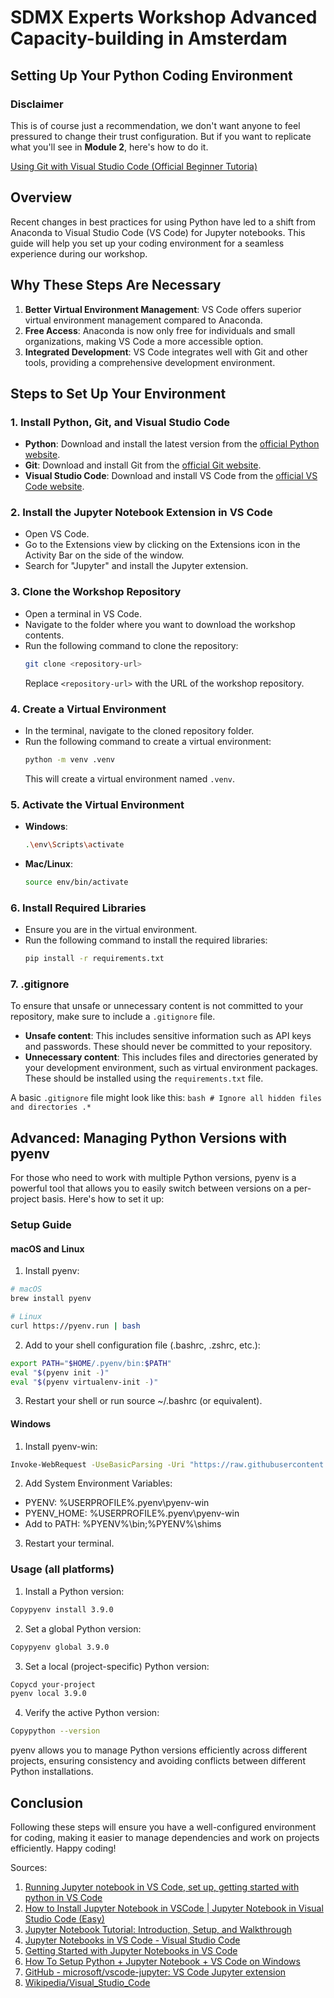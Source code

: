 # SDMX Experts Workshop Advanced Capacity-building in Amsterdam 



## Setting Up Your Python Coding Environment
### Disclaimer
This is of course just a recommendation, we don't want anyone to feel pressured to change their trust configuration. But if you want to replicate what you'll see in **Module 2**, here's how to do it.
  
[Using Git with Visual Studio Code (Official Beginner Tutoria)](https://www.youtube.com/watch?v=i_23KUAEtUM&ab_channel=VisualStudioCode)

## Overview
Recent changes in best practices for using Python have led to a shift from Anaconda to Visual Studio Code (VS Code) for Jupyter notebooks. This guide will help you set up your coding environment for a seamless experience during our workshop.

## Why These Steps Are Necessary
1. **Better Virtual Environment Management**: VS Code offers superior virtual environment management compared to Anaconda.
2. **Free Access**: Anaconda is now only free for individuals and small organizations, making VS Code a more accessible option.
3. **Integrated Development**: VS Code integrates well with Git and other tools, providing a comprehensive development environment.

## Steps to Set Up Your Environment

### 1. Install Python, Git, and Visual Studio Code
- **Python**: Download and install the latest version from the [official Python website](https://www.python.org/downloads/).
- **Git**: Download and install Git from the [official Git website](https://git-scm.com/downloads).
- **Visual Studio Code**: Download and install VS Code from the [official VS Code website](https://code.visualstudio.com/).

### 2. Install the Jupyter Notebook Extension in VS Code
- Open VS Code.
- Go to the Extensions view by clicking on the Extensions icon in the Activity Bar on the side of the window.
- Search for "Jupyter" and install the Jupyter extension.

### 3. Clone the Workshop Repository
- Open a terminal in VS Code.
- Navigate to the folder where you want to download the workshop contents.
- Run the following command to clone the repository:
  ```bash
  git clone <repository-url>
  ```
  Replace `<repository-url>` with the URL of the workshop repository.

### 4. Create a Virtual Environment
- In the terminal, navigate to the cloned repository folder.
- Run the following command to create a virtual environment:
  ```bash
  python -m venv .venv
  ```
  This will create a virtual environment named `.venv`.

### 5. Activate the Virtual Environment
- **Windows**:
  ```bash
  .\env\Scripts\activate
  ```
- **Mac/Linux**:
  ```bash
  source env/bin/activate
  ```

### 6. Install Required Libraries
- Ensure you are in the virtual environment.
- Run the following command to install the required libraries:
  ```bash
  pip install -r requirements.txt
  ```
  
### 7. .gitignore
To ensure that unsafe or unnecessary content is not committed to your repository, make sure to include a `.gitignore` file.

- **Unsafe content**: This includes sensitive information such as API keys and passwords. These should never be committed to your repository.
- **Unnecessary content**: This includes files and directories generated by your development environment, such as virtual environment packages. These should be installed using the `requirements.txt` file.

A basic `.gitignore` file might look like this:
    ```bash
    # Ignore all hidden files and directories
    .*
    ```


## Advanced: Managing Python Versions with pyenv
For those who need to work with multiple Python versions, pyenv is a powerful tool that allows you to easily switch between versions on a per-project basis. Here's how to set it up:

### Setup Guide
#### macOS and Linux

1. Install pyenv:
```bash
# macOS
brew install pyenv

# Linux
curl https://pyenv.run | bash
```

2. Add to your shell configuration file (.bashrc, .zshrc, etc.):
```bash
export PATH="$HOME/.pyenv/bin:$PATH"
eval "$(pyenv init -)"
eval "$(pyenv virtualenv-init -)"
```

3. Restart your shell or run source ~/.bashrc (or equivalent).

#### Windows

1. Install pyenv-win:
```bash
Invoke-WebRequest -UseBasicParsing -Uri "https://raw.githubusercontent.com/pyenv-win/pyenv-win/master/pyenv-win/install-pyenv-win.ps1" -OutFile "./install-pyenv-win.ps1"; &"./install-pyenv-win.ps1"
```

2. Add System Environment Variables:

 - PYENV: %USERPROFILE%\.pyenv\pyenv-win
 - PYENV_HOME: %USERPROFILE%\.pyenv\pyenv-win
 - Add to PATH: %PYENV%\bin;%PYENV%\shims

3. Restart your terminal.

### Usage (all platforms)

1. Install a Python version:
```bash
Copypyenv install 3.9.0
```

2. Set a global Python version:
```bash
Copypyenv global 3.9.0
```

3. Set a local (project-specific) Python version:
```bash
Copycd your-project
pyenv local 3.9.0
```

4. Verify the active Python version:
```bash
Copypython --version
```

pyenv allows you to manage Python versions efficiently across different projects, ensuring consistency and avoiding conflicts between different Python installations.



## Conclusion
Following these steps will ensure you have a well-configured environment for coding, making it easier to manage dependencies and work on projects efficiently. Happy coding!

Sources:
1. [Running Jupyter notebook in VS Code, set up, getting started with python in VS Code](https://www.youtube.com/watch?v=9V7AoX0TvSM)
2. [How to Install Jupyter Notebook in VSCode | Jupyter Notebook in Visual Studio Code (Easy)](https://www.youtube.com/watch?v=xS5ZXOC4e6A)
3. [Jupyter Notebook Tutorial: Introduction, Setup, and Walkthrough](https://www.youtube.com/watch?v=HW29067qVWk)
4. [Jupyter Notebooks in VS Code - Visual Studio Code](https://code.visualstudio.com/docs/datascience/jupyter-notebooks)
5. [Getting Started with Jupyter Notebooks in VS Code](https://learn.microsoft.com/en-us/shows/visual-studio-code/getting-started-with-jupyter-notebooks-in-vs-code)
6. [How To Setup Python + Jupyter Notebook + VS Code on Windows](https://www.raillyhugo.com/blog/how-to-setup-python-environment)
7. [GitHub - microsoft/vscode-jupyter: VS Code Jupyter extension](https://github.com/microsoft/vscode-jupyter)
8. [Wikipedia/Visual_Studio_Code](https://en.wikipedia.org/wiki/Visual_Studio_Code)